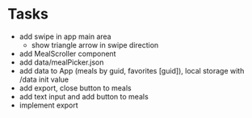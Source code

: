 # Tasks
- add swipe in app main area
  - show triangle arrow in swipe direction
- add MealScroller component
- add data/mealPicker.json
- add data to App (meals by guid, favorites [guid]), local storage with /data init value
- add export, close button to meals
- add text input and add button to meals
- implement export
